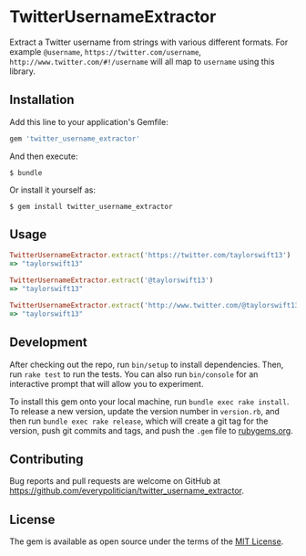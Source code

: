 # TwitterUsernameExtractor

Extract a Twitter username from strings with various different formats. For example `@username`, `https://twitter.com/username`, `http://www.twitter.com/#!/username` will all map to `username` using this library.

## Installation

Add this line to your application's Gemfile:

```ruby
gem 'twitter_username_extractor'
```

And then execute:

    $ bundle

Or install it yourself as:

    $ gem install twitter_username_extractor

## Usage

```ruby
TwitterUsernameExtractor.extract('https://twitter.com/taylorswift13')
=> "taylorswift13"

TwitterUsernameExtractor.extract('@taylorswift13')
=> "taylorswift13"

TwitterUsernameExtractor.extract('http://www.twitter.com/@taylorswift13')
=> "taylorswift13"
```

## Development

After checking out the repo, run `bin/setup` to install dependencies. Then, run `rake test` to run the tests. You can also run `bin/console` for an interactive prompt that will allow you to experiment.

To install this gem onto your local machine, run `bundle exec rake install`. To release a new version, update the version number in `version.rb`, and then run `bundle exec rake release`, which will create a git tag for the version, push git commits and tags, and push the `.gem` file to [rubygems.org](https://rubygems.org).

## Contributing

Bug reports and pull requests are welcome on GitHub at https://github.com/everypolitician/twitter_username_extractor.

## License

The gem is available as open source under the terms of the [MIT License](http://opensource.org/licenses/MIT).
